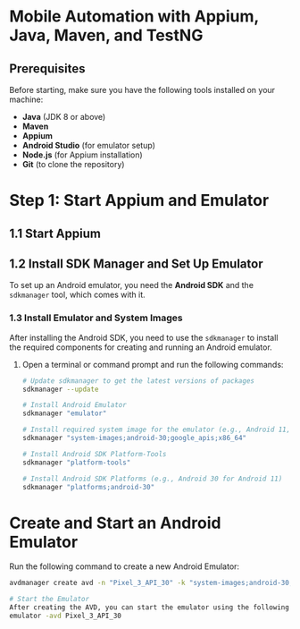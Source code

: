 # Mobile Automation with Appium, Java, Maven, and TestNG

## Prerequisites

Before starting, make sure you have the following tools installed on your machine:

- **Java** (JDK 8 or above)
- **Maven**
- **Appium**
- **Android Studio** (for emulator setup)
- **Node.js** (for Appium installation)
- **Git** (to clone the repository)

# Step 1: Start Appium and Emulator
## 1.1 Start Appium

## 1.2 Install SDK Manager and Set Up Emulator

To set up an Android emulator, you need the **Android SDK** and the `sdkmanager` tool, which comes with it.

### 1.3 Install Emulator and System Images

After installing the Android SDK, you need to use the `sdkmanager` to install the required components for creating and running an Android emulator.

1. Open a terminal or command prompt and run the following commands:

   ```bash
   # Update sdkmanager to get the latest versions of packages
   sdkmanager --update

   # Install Android Emulator
   sdkmanager "emulator"

   # Install required system image for the emulator (e.g., Android 11, x86)
   sdkmanager "system-images;android-30;google_apis;x86_64"

   # Install Android SDK Platform-Tools
   sdkmanager "platform-tools"

   # Install Android SDK Platforms (e.g., Android 30 for Android 11)
   sdkmanager "platforms;android-30"


# Create and Start an Android Emulator
Run the following command to create a new Android Emulator:

   ```bash
   avdmanager create avd -n "Pixel_3_API_30" -k "system-images;android-30;google_apis;x86_64"

# Start the Emulator
After creating the AVD, you can start the emulator using the following command:
emulator -avd Pixel_3_API_30
